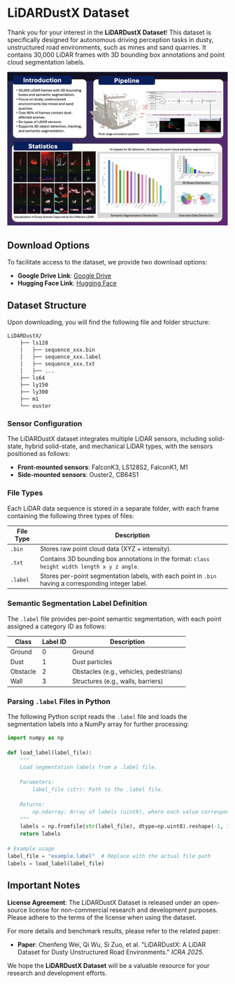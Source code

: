 # LiDARDustX Dataset

Thank you for your interest in the **LiDARDustX Dataset**! This dataset is specifically designed for autonomous driving perception tasks in dusty, unstructured road environments, such as mines and sand quarries. It contains 30,000 LiDAR frames with 3D bounding box annotations and point cloud segmentation labels.


![Poster](./poster.png)

## Download Options

To facilitate access to the dataset, we provide two download options:

- **Google Drive Link**: [Google Drive](https://drive.google.com/file/d/1BSfYe4uLqaeKZzg5SzKNpu34UAzx3Dqn/view?usp=drive_link)
- **Hugging Face Link**: [Hugging Face](https://huggingface.co/datasets/Weichenfeng/LiDARDustX)


## Dataset Structure

Upon downloading, you will find the following file and folder structure:

```
LiDARDustX/
    ├── ls128
    │   ├── sequence_xxx.bin
    │   ├── sequence_xxx.label
    │   ├── sequence_xxx.txt
    │   ├── ...
    ├── ls64
    ├── ly150
    ├── ly300
    ├── m1
    └── ouster
```

### Sensor Configuration

The LiDARDustX dataset integrates multiple LiDAR sensors, including solid-state, hybrid solid-state, and mechanical LiDAR types, with the sensors positioned as follows:

- **Front-mounted sensors**: FalconK3, LS128S2, FalconK1, M1
- **Side-mounted sensors**: Ouster2, CB64S1

### File Types

Each LiDAR data sequence is stored in a separate folder, with each frame containing the following three types of files:

| File Type | Description |
|-----------|-------------|
| `.bin`    | Stores raw point cloud data (XYZ + intensity). |
| `.txt`    | Contains 3D bounding box annotations in the format: `class height width length x y z angle`. |
| `.label`  | Stores per-point segmentation labels, with each point in `.bin` having a corresponding integer label. |

### Semantic Segmentation Label Definition

The `.label` file provides per-point semantic segmentation, with each point assigned a category ID as follows:

| Class     | Label ID | Description                          |
|-----------|----------|--------------------------------------|
| Ground    | 0        | Ground                               |
| Dust      | 1        | Dust particles                       |
| Obstacle  | 2        | Obstacles (e.g., vehicles, pedestrians) |
| Wall      | 3        | Structures (e.g., walls, barriers)   |

### Parsing `.label` Files in Python

The following Python script reads the `.label` file and loads the segmentation labels into a NumPy array for further processing:

```python
import numpy as np

def load_label(label_file):
    """
    Load segmentation labels from a .label file.

    Parameters:
        label_file (str): Path to the .label file.

    Returns:
        np.ndarray: Array of labels (uint8), where each value corresponds to a LiDAR point.
    """
    labels = np.fromfile(str(label_file), dtype=np.uint8).reshape(-1, 1)
    return labels

# Example usage
label_file = "example.label"  # Replace with the actual file path
labels = load_label(label_file)
```

## Important Notes

**License Agreement**: The LiDARDustX Dataset is released under an open-source license for non-commercial research and development purposes. Please adhere to the terms of the license when using the dataset.

For more details and benchmark results, please refer to the related paper:

- **Paper**: Chenfeng Wei, Qi Wu, Si Zuo, et al. "LiDARDustX: A LiDAR Dataset for Dusty Unstructured Road Environments." *ICRA 2025*.

We hope the **LiDARDustX Dataset** will be a valuable resource for your research and development efforts.
```
